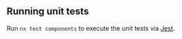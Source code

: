 ## Running unit tests

Run `nx test components` to execute the unit tests via [Jest](https://jestjs.io).
